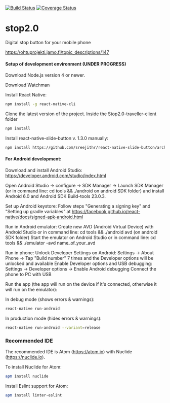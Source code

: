 [![Build Status](https://travis-ci.org/STOP2/stop2.0-traveller-client.svg?branch=master)](https://travis-ci.org/STOP2/stop2.0-traveller-client)
[![Coverage Status](https://coveralls.io/repos/github/STOP2/stop2.0-traveller-client/badge.svg?branch=master)](https://coveralls.io/github/STOP2/stop2.0-traveller-client?branch=master)

# stop2.0
Digital stop button for your mobile phone

https://ohtuprojekti.jamo.fi/topic_descriptions/147

#### Setup of development environment (UNDER PROGRESS) 

Download Node.js version 4 or newer.

Download Watchman

Install React Native:
```bash
npm install -g react-native-cli
```

Clone the latest version of the project. Inside the Stop2.0-traveller-client folder
```bash
npm install
```

Install react-native-slide-button v. 1.3.0 manually:
```bash
npm install https://github.com/sreejithr/react-native-slide-button/archive/v1.3.0.tar.gz
```

#### For Android development:

Download and install Android Studio: https://developer.android.com/studio/index.html

Open Android Studio -> configure -> SDK Manager -> Launch SDK Manager (or in command line: cd tools && ./android on android SDK folder) and install Android 6.0 and Android SDK Build-tools 23.0.3.

Set up Android keystore: Follow steps "Generating a signing key" and "Setting up gradle variables" at https://facebook.github.io/react-native/docs/signed-apk-android.html

Run in Android emulator:
Create new AVD (Android Virtual Device) with Android Studio or in command line: cd tools && ./android avd (on android SDK folder)
Start the emulator on Android Studio or in command line: cd tools && ./emulator -avd name_of_your_avd

Run in phone:
Unlock Developer Settings on Android: Settings -> About Phone -> Tap "Build number" 7 times and the Developer options will be unlocked and available
Enable Developer options and USB debugging: Settings -> Developer options -> Enable Android debugging
Connect the phone to PC with USB

Run the app (the app will run on the device if it's connected, otherwise it will run on the emulator):

In debug mode (shows errors & warnings):
```bash
react-native run-android
```

In production mode (hides errors & warnings):
```bash
react-native run-android --variant=release
```

### Recommended IDE
The recommended IDE is Atom (https://atom.io) with Nuclide (https://nuclide.io).

To install Nuclide for Atom:
```bash
apm install nuclide
```
Install Eslint support for Atom:
```bash
apm install linter-eslint
```
